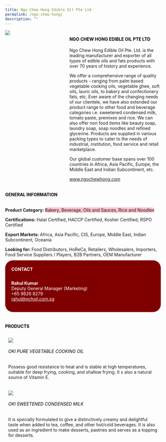 ```yaml
---
title: Ngo Chew Hong Edible Oil Pte Ltd
permalink: /ngo-chew-hong/
description: ""
---
```

<div class="flex-paragraph"> 
<div class="flex-container" style="display: flex; flex-wrap: wrap;"> 
<div class="card sgds" style="flex: 1 1 40%; display: block;"> 
<img src="https://drive.google.com/u/0/uc?id=1WNYl7oN6tD7XpncE12HklI2mMYBtSKYK&amp;export=download"> 
</div> 
<div class="card-sgds" style="flex: 1 1 58%; display: block; margin-left: 3px"> 
<h4 style="text-transform: uppercase; color: black;">
<b>Ngo Chew Hong Edible Oil Pte Ltd
</b>
</h4> 
<p>Ngo Chew Hong Edible Oil Pte. Ltd. is the leading manufacturer and exporter of all types of edible oils and fats products with over 70 years of history and experience.
</p> 
<p>We offer a comprehensive range of quality products - ranging from palm based vegetable cooking oils, vegetable ghee, soft oils, lauric oils, to bakery and confectionery fats, etc. Ever aware of the changing needs of our clientele, we have also extended our product range to other food and beverage categories i.e. sweetened condensed milk, tomato paste, premixes and rice. We can also offer non food items like beauty soap, laundry soap, soap noodles and refined glycerine. Products are supplied in various packing types to cater to the needs of industrial, institution, food service and retail marketplace.
</p> 
<p>Our global customer base spans over 100 countries in Africa, Asia Pacific, Europe, the Middle East and Indian Subcontinent, etc.
</p> 
<p>
<a href="https://www.ngochewhong.com" target="_blank">www.ngochewhong.com
</a>
</p> 
</div> 
</div> 
</div> 
<h4 style="text-transform: uppercase; color: black;"> 
<b>General Information
</b> 
</h4> 
<div class="flex-container" style="display: flex; flex-wrap: wrap;"> 
<div class="card sgds" style="flex: 1 1 65%; display: block; align-self: stretch"> 
<div class="flex-paragraph"> 
<p> 
<b>Product Category: 
</b> 
<span style="background-color: pink; border-radius: 10px;">Bakery, Beverage, Oils and Sauces, Rice and Noodles
</span> 
</p> 
<p> 
<b>Certifications: 
</b>Halal Certified, HACCP Certified, Kosher Certified, RSPO Certified 
</p> 
<p> 
<b>Export Markets: 
</b>Africa, Asia Pacific, CIS, Europe, Middle East, Indian Subcontinent, Oceania 
</p> 
<p style="margin-bottom: 10px;"> 
<b>Looking for: 
</b>Food Distributors, HoReCa, Retailers, Wholesalers, Importers, Food Service Suppliers / Players, B2B Partners, OEM Manufacturer 
</p> 
</div> 
</div> 
<div class="card sgds" style="flex: 1 1 35%; padding: 10px; display: block; background-color: maroon; border-radius: 25px; align-self: center;"> 
<h4 style="color: white; margin-top: 10px; margin-left: 10px;">CONTACT
</h4> 
<div class="flex-paragraph"> 
<p style="padding: 10px; color: white;"> 
<b>Rahul Kumar
</b> 
<br>Deputy General Manager (Marketing) 
<br>+65 9826 8279
<br> 
<a href="mailto:rahul@nchoil.com.sg" style="color: white;">rahul@nchoil.com.sg
</a> 
</p> 
</div> 
</div> 
</div> 
<br> 
<h4 style="text-transform: uppercase; color: black;"> 
<b>Products
</b> 
</h4> 
<div style="display: flex; flex-wrap: wrap;"> 
<div class="card sgds" style="flex: 1 1 47%; margin: 10px; display: block;"> 
<div class="flex-image" style="display: block;"> 
<img src="https://drive.google.com/u/0/uc?id=1uiEiXTkkHVtd_6HTBu6q6jzwsFkNLrR4&amp;export=download"> 
</div> 
<div class="flex-paragraph"> 
<h6 style="text-transform: uppercase; color: black;">OKI Pure Vegetable Cooking Oil
</h6> 
<p>Possess good resistance to heat and is stable at high temperatures, suitable for deep frying, cooking, and shallow frying. It s also a natural source of Vitamin E.
</p> 
</div> 
</div> 
<div class="card sgds" style="flex: 1 1 47%; margin: 10px; display: block;"> 
<div class="flex-image" style="display: block;"> 
<img src="https://drive.google.com/u/0/uc?id=1kJs_dl3mfA9MWu0YmZuVv4YnLejmAu1Q&amp;export=download"> 
</div> 
<div class="flex-paragraph"> 
<h6 style="text-transform: uppercase; color: black;">OKI Sweetened Condensed Milk
</h6> 
<p>It is specially formulated to give a distinctively creamy and delightful taste when added to tea, coffee, and other hot/cold beverages. It is also used as an ingredient to make desserts, pastries and serves as a topping for desserts.
</p> 
</div> 
</div> 
</div>